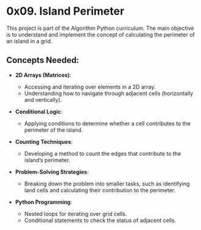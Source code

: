 # 0x09. Island Perimeter

This project is part of the Algorithm Python curriculum. The main objective is to understand and implement the concept of calculating the perimeter of an island in a grid.

## Concepts Needed:

- **2D Arrays (Matrices)**:

  - Accessing and iterating over elements in a 2D array.
  - Understanding how to navigate through adjacent cells (horizontally and vertically).

- **Conditional Logic**:

  - Applying conditions to determine whether a cell contributes to the perimeter of the island.

- **Counting Techniques**:

  - Developing a method to count the edges that contribute to the island’s perimeter.

- **Problem-Solving Strategies**:

  - Breaking down the problem into smaller tasks, such as identifying land cells and calculating their contribution to the perimeter.

- **Python Programming**:
  - Nested loops for iterating over grid cells.
  - Conditional statements to check the status of adjacent cells.
